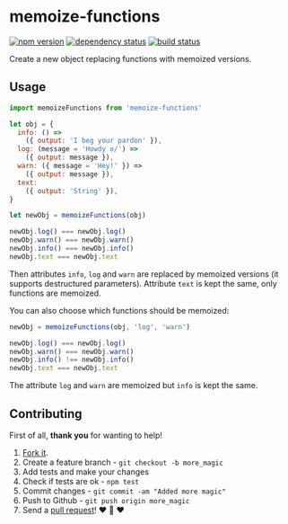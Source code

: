 # memoize-functions
[![npm version](https://img.shields.io/npm/v/memoize-functions.svg?style=flat-square)](https://www.npmjs.com/package/memoize-functions)
[![dependency status](https://img.shields.io/david/team-767/memoize-functions.svg?style=flat-square)](https://david-dm.org/team-767/memoize-functions)
[![build status](https://img.shields.io/travis/team-767/memoize-functions.svg?style=flat-square)](https://travis-ci.org/team-767/memoize-functions)

Create a new object replacing functions with memoized versions.

## Usage

```js
import memoizeFunctions from 'memoize-functions'

let obj = {
  info: () =>
    ({ output: 'I beg your pardon' }),
  log: (message = 'Howdy o/') =>
    ({ output: message }),
  warn: ({ message = 'Hey!' }) =>
    ({ output: message }),
  text:
    ({ output: 'String' }),
}

let newObj = memoizeFunctions(obj)

newObj.log() === newObj.log()
newObj.warn() === newObj.warn()
newObj.info() === newObj.info()
newObj.text === newObj.text
```

Then attributes `info`, `log` and `warn` are replaced by memoized versions
(it supports destructured parameters).
Attribute `text` is kept the same, only functions are memoized.

You can also choose which functions should be memoized:

```js
newObj = memoizeFunctions(obj, 'log', 'warn')

newObj.log() === newObj.log()
newObj.warn() === newObj.warn()
newObj.info() !== newObj.info()
newObj.text === newObj.text
```

The attribute `log` and `warn` are memoized but `info` is kept the same.

## Contributing

First of all, **thank you** for wanting to help!

1. [Fork it](https://help.github.com/articles/fork-a-repo).
2. Create a feature branch - `git checkout -b more_magic`
3. Add tests and make your changes
4. Check if tests are ok - `npm test`
5. Commit changes - `git commit -am "Added more magic"`
6. Push to Github - `git push origin more_magic`
7. Send a [pull request](https://help.github.com/articles/using-pull-requests)! :heart: :sparkling_heart: :heart:

